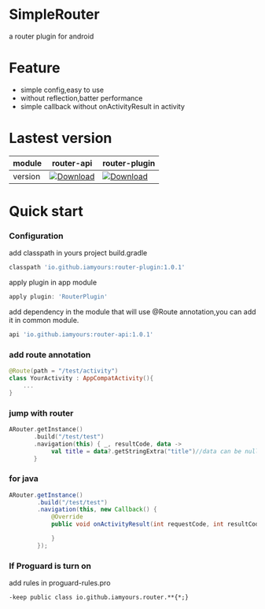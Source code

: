 # SimpleRouter
a router plugin for android

# Feature
- simple config,easy to use
- without reflection,batter performance
- simple callback without onActivityResult in activity

# Lastest version
module|router-api|router-plugin
---|---|---
version|[ ![Download](https://api.bintray.com/packages/iamyours/maven/router-api/images/download.svg?version=1.0.1) ](https://bintray.com/iamyours/maven/router-api/1.0.1/link)|[ ![Download](https://api.bintray.com/packages/iamyours/maven/router-plugin/images/download.svg?version=1.0.1) ](https://bintray.com/iamyours/maven/router-plugin/1.0.1/link)

# Quick start
### Configuration
add classpath in yours project build.gradle
``` gradle
classpath 'io.github.iamyours:router-plugin:1.0.1'
```
apply plugin in app module
``` gradle
apply plugin: 'RouterPlugin'
```
add dependency in the module that will use @Route annotation,you can add it in common module.
``` gradle
api 'io.github.iamyours:router-api:1.0.1'
```

### add route annotation
``` kotlin
@Route(path = "/test/activity")
class YourActivity : AppCompatActivity(){
    ...
}
```
### jump with router
``` kotlin
ARouter.getInstance()
       .build("/test/test")
       .navigation(this) { _, resultCode, data ->
            val title = data?.getStringExtra("title")//data can be null,so mark it with ?
       }

```
### for java
``` java
ARouter.getInstance()
        .build("/test/test")
        .navigation(this, new Callback() {
            @Override
            public void onActivityResult(int requestCode, int resultCode, Intent data) {

            }
        });
```
### If Proguard is turn on
add rules in proguard-rules.pro
```
-keep public class io.github.iamyours.router.**{*;}
```





